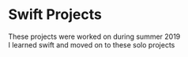 # Swift Projects  
  
These projects were worked on during summer 2019  
I learned swift and moved on to these solo projects
